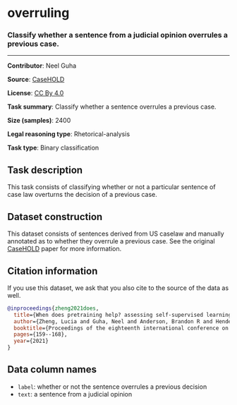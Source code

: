 # overruling 

### Classify whether a sentence from a judicial opinion overrules a previous case.
---
**Contributor**: Neel Guha 

**Source**: [CaseHOLD](https://github.com/reglab/casehold)

**License**: [CC By 4.0](https://creativecommons.org/licenses/by/4.0/)

**Task summary**: Classify whether a sentence overrules a previous case.

**Size (samples)**: 2400

**Legal reasoning type**: Rhetorical-analysis

**Task type**: Binary classification

## Task description

This task consists of classifying whether or not a particular sentence of case law overturns the decision of a previous case.

## Dataset construction

This dataset consists of sentences derived from US caselaw and manually annotated as to whether they overrule a previous case. See the original [CaseHOLD](https://arxiv.org/abs/2104.08671) paper for more information.

## Citation information
If you use this dataset, we ask that you also cite to the source of the data as well.

```bib
@inproceedings{zheng2021does,
  title={When does pretraining help? assessing self-supervised learning for law and the casehold dataset of 53,000+ legal holdings},
  author={Zheng, Lucia and Guha, Neel and Anderson, Brandon R and Henderson, Peter and Ho, Daniel E},
  booktitle={Proceedings of the eighteenth international conference on artificial intelligence and law},
  pages={159--168},
  year={2021}
}
```

## Data column names

- `label`: whether or not the sentence overrules a previous decision
- `text`: a sentence from a judicial opinion